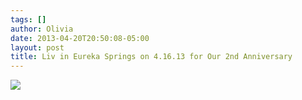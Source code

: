 ```yaml
---
tags: []
author: Olivia
date: 2013-04-20T20:50:08-05:00
layout: post
title: Liv in Eureka Springs on 4.16.13 for Our 2nd Anniversary
---
```


![](/media/mll3vlgRAz1qga9s2o1_1280.jpg)
